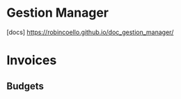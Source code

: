 # Gestion Manager


[docs] https://robincoello.github.io/doc_gestion_manager/ 

# Invoices

## Budgets